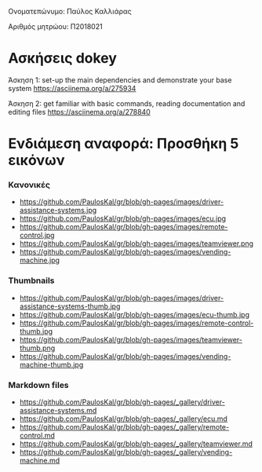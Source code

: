 Ονοματεπώνυμο: Παύλος Καλλιάρας

Αριθμός μητρώου: Π2018021

# Ασκήσεις dokey

Άσκηση 1: set-up the main dependencies and demonstrate your base system
https://asciinema.org/a/275934

Άσκηση 2: get familiar with basic commands, reading documentation and editing files
https://asciinema.org/a/278840

# Ενδιάμεση αναφορά: Προσθήκη 5 εικόνων

### Κανονικές
- https://github.com/PaulosKal/gr/blob/gh-pages/images/driver-assistance-systems.jpg
- https://github.com/PaulosKal/gr/blob/gh-pages/images/ecu.jpg
- https://github.com/PaulosKal/gr/blob/gh-pages/images/remote-control.jpg
- https://github.com/PaulosKal/gr/blob/gh-pages/images/teamviewer.png
- https://github.com/PaulosKal/gr/blob/gh-pages/images/vending-machine.jpg

### Thumbnails
- https://github.com/PaulosKal/gr/blob/gh-pages/images/driver-assistance-systems-thumb.jpg
- https://github.com/PaulosKal/gr/blob/gh-pages/images/ecu-thumb.jpg
- https://github.com/PaulosKal/gr/blob/gh-pages/images/remote-control-thumb.jpg
- https://github.com/PaulosKal/gr/blob/gh-pages/images/teamviewer-thumb.png
- https://github.com/PaulosKal/gr/blob/gh-pages/images/vending-machine-thumb.jpg

### Markdown files
- https://github.com/PaulosKal/gr/blob/gh-pages/_gallery/driver-assistance-systems.md
- https://github.com/PaulosKal/gr/blob/gh-pages/_gallery/ecu.md
- https://github.com/PaulosKal/gr/blob/gh-pages/_gallery/remote-control.md
- https://github.com/PaulosKal/gr/blob/gh-pages/_gallery/teamviewer.md
- https://github.com/PaulosKal/gr/blob/gh-pages/_gallery/vending-machine.md
